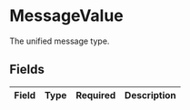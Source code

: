# MessageValue

The unified message type.


## Fields

| Field       | Type        | Required    | Description |
| ----------- | ----------- | ----------- | ----------- |